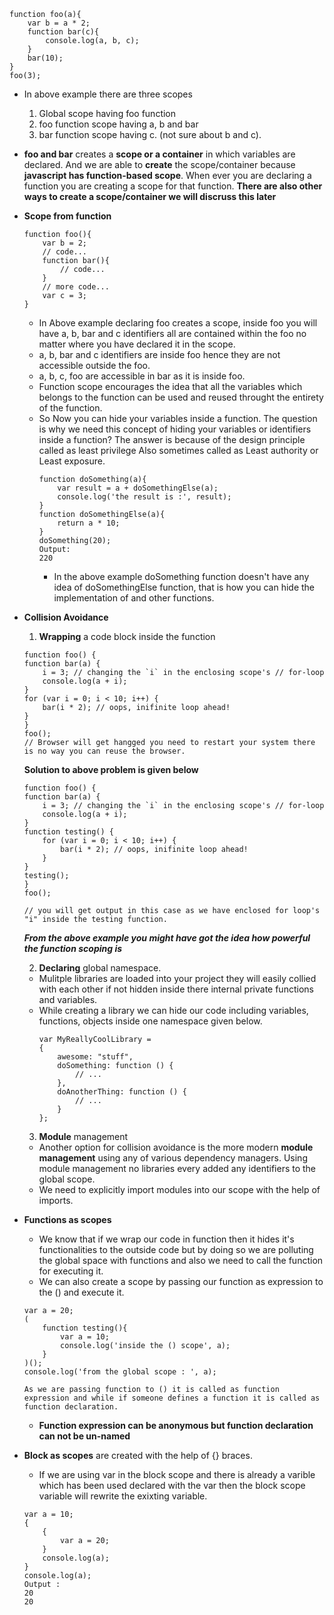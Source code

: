 ```
function foo(a){
    var b = a * 2;
    function bar(c){
        console.log(a, b, c);
    }
    bar(10);
}
foo(3);
```
- In above example there are three scopes
    1. Global scope having foo function
    2. foo function scope having a, b and bar
    3. bar function scope having c. (not sure about b and c).
- **foo and bar** creates a **scope or a container** in which variables are declared. And we are able to **create** the scope/container because **javascript has function-based scope**. When ever you are declaring a function you are creating a scope for that function. **There are also other ways to create a scope/container we will discruss this later**
- **Scope from function**
    ```
    function foo(){
        var b = 2;
        // code...
        function bar(){
            // code...
        }
        // more code...
        var c = 3;
    }
    ```
    - In Above example declaring foo creates a scope, inside foo you will have a, b, bar and c identifiers all are contained within the foo no matter where you have declared it in the scope.
    - a, b, bar and c identifiers are inside foo hence they are not accessible outside the foo.
    - a, b, c, foo are accessible in bar as it is inside foo.
    - Function scope encourages the idea that all the variables which belongs to the function can be used and reused throught the entirety of the function.
    - So Now you can hide your variables inside a function. The question is why we need this concept of hiding your variables or identifiers inside a function? The answer is because of the design principle called as least privilege Also sometimes called as Least authority or Least exposure.
        ```
        function doSomething(a){
            var result = a + doSomethingElse(a);
            console.log('the result is :', result);
        }
        function doSomethingElse(a){
            return a * 10;
        }
        doSomething(20);
        Output:
        220
        ```
        - In the above example doSomething function doesn't have any idea of doSomethingElse function, that is how you can hide the implementation of and other functions.
- **Collision Avoidance** 
    1. **Wrapping** a code block inside the function
    ```
    function foo() {
    function bar(a) {
        i = 3; // changing the `i` in the enclosing scope's // for-loop
        console.log(a + i);
    }
    for (var i = 0; i < 10; i++) {
        bar(i * 2); // oops, inifinite loop ahead!
    }
    }
    foo();
    // Browser will get hangged you need to restart your system there is no way you can reuse the browser.
    ```
    **Solution to above problem is given below**
    ```
    function foo() {
    function bar(a) {
        i = 3; // changing the `i` in the enclosing scope's // for-loop
        console.log(a + i);
    }
    function testing() {
        for (var i = 0; i < 10; i++) {
            bar(i * 2); // oops, inifinite loop ahead!
        }
    }
    testing();
    }
    foo();

    // you will get output in this case as we have enclosed for loop's "i" inside the testing function.
    ```
    ***From the above example you might have got the idea how powerful the function scoping is***

    2. **Declaring** global namespace.
    - Mulitple libraries are loaded into your project they will easily collied with each other if not hidden inside there internal private functions and variables.
    - While creating a library we can hide our code including variables, functions, objects inside one namespace given below.
        ```
        var MyReallyCoolLibrary =
        {
            awesome: "stuff", 
            doSomething: function () {
                // ...
            },
            doAnotherThing: function () {
                // ...
            }
        };      
        ```
    
    3. **Module** management
    - Another option for collision avoidance is the more modern **module management** using any of various dependency managers. Using module management no libraries every added any identifiers to the global scope.
    - We need to explicitly import modules into our scope with the help of imports.
- **Functions as scopes**
    - We know that if we wrap our code in function then it hides it's functionalities to the outside code but by doing so we are polluting the global space with functions and also we need to call the function for executing it.
    - We can also create a scope by passing our function as expression to the () and execute it.
    ```
    var a = 20;
    (
        function testing(){
            var a = 10;
            console.log('inside the () scope', a);
        }
    )();
    console.log('from the global scope : ', a);

    As we are passing function to () it is called as function expression and while if someone defines a function it is called as function declaration.
    ```
    - **Function expression can be anonymous but function declaration can not be un-named**

- **Block as scopes** are created with the help of {} braces.
    - If we are using var in the block scope and there is already a varible which has been used declared with the var then the block scope variable will rewrite the exixting variable.
    ```
    var a = 10;
    {
        {
            var a = 20;
        }
        console.log(a);
    }
    console.log(a);
    Output :
    20
    20
    ```

